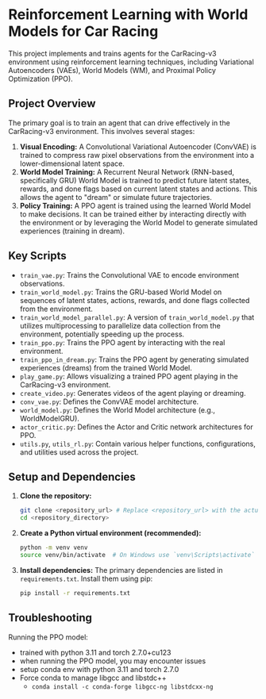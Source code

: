 # Reinforcement Learning with World Models for Car Racing

This project implements and trains agents for the CarRacing-v3 environment using reinforcement learning techniques, including Variational Autoencoders (VAEs), World Models (WM), and Proximal Policy Optimization (PPO).

## Project Overview

The primary goal is to train an agent that can drive effectively in the CarRacing-v3 environment. This involves several stages:

1.  **Visual Encoding:** A Convolutional Variational Autoencoder (ConvVAE) is trained to compress raw pixel observations from the environment into a lower-dimensional latent space.
2.  **World Model Training:** A Recurrent Neural Network (RNN-based, specifically GRU) World Model is trained to predict future latent states, rewards, and done flags based on current latent states and actions. This allows the agent to "dream" or simulate future trajectories.
3.  **Policy Training:** A PPO agent is trained using the learned World Model to make decisions. It can be trained either by interacting directly with the environment or by leveraging the World Model to generate simulated experiences (training in dream).

## Key Scripts

-   `train_vae.py`: Trains the Convolutional VAE to encode environment observations.
-   `train_world_model.py`: Trains the GRU-based World Model on sequences of latent states, actions, rewards, and done flags collected from the environment.
-   `train_world_model_parallel.py`: A version of `train_world_model.py` that utilizes multiprocessing to parallelize data collection from the environment, potentially speeding up the process.
-   `train_ppo.py`: Trains the PPO agent by interacting with the real environment.
-   `train_ppo_in_dream.py`: Trains the PPO agent by generating simulated experiences (dreams) from the trained World Model.
-   `play_game.py`: Allows visualizing a trained PPO agent playing in the CarRacing-v3 environment.
-   `create_video.py`: Generates videos of the agent playing or dreaming.
-   `conv_vae.py`: Defines the ConvVAE model architecture.
-   `world_model.py`: Defines the World Model architecture (e.g., WorldModelGRU).
-   `actor_critic.py`: Defines the Actor and Critic network architectures for PPO.
-   `utils.py`, `utils_rl.py`: Contain various helper functions, configurations, and utilities used across the project.

## Setup and Dependencies

1.  **Clone the repository:**
    ```bash
    git clone <repository_url> # Replace <repository_url> with the actual URL
    cd <repository_directory>
    ```

2.  **Create a Python virtual environment (recommended):**
    ```bash
    python -m venv venv
    source venv/bin/activate  # On Windows use `venv\Scripts\activate`
    ```

3.  **Install dependencies:**
    The primary dependencies are listed in `requirements.txt`. Install them using pip:
    ```bash
    pip install -r requirements.txt
    ```

## Troubleshooting

Running the PPO model:
- trained with python 3.11 and torch 2.7.0+cu123
- when running the PPO model, you may encounter issues
- setup conda env with python 3.11 and torch 2.7.0
- Force conda to manage libgcc and libstdc++ 
  - `conda install -c conda-forge libgcc-ng libstdcxx-ng`